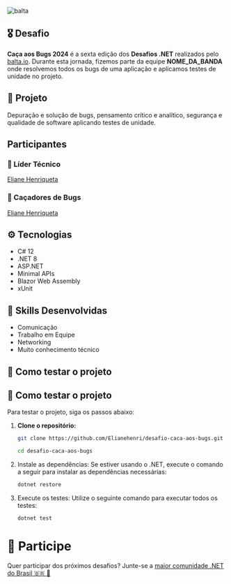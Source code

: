 ![balta](https://baltaio.blob.core.windows.net/static/images/dark/balta-logo.svg)

## 🎖️ Desafio
**Caça aos Bugs 2024** é a sexta edição dos **Desafios .NET** realizados pelo [balta.io](https://balta.io). Durante esta jornada, fizemos parte da equipe __NOME_DA_BANDA__ onde resolvemos todos os bugs de uma aplicação e aplicamos testes de unidade no projeto.

## 📱 Projeto
Depuração e solução de bugs, pensamento crítico e analítico, segurança e qualidade de software aplicando testes de unidade.

## Participantes
### 🚀 Líder Técnico
[Eliane Henriqueta](https://github.com/Elianehenri/desafio-caca-aos-bugs.git)



### 👻 Caçadores de Bugs
[Eliane Henriqueta](https://github.com/Elianehenri/desafio-caca-aos-bugs.git)


## ⚙️ Tecnologias
* C# 12
* .NET 8
* ASP.NET
* Minimal APIs
* Blazor Web Assembly
* xUnit

## 🥋 Skills Desenvolvidas
* Comunicação
* Trabalho em Equipe
* Networking
* Muito conhecimento técnico

## 🧪 Como testar o projeto
## 🧪 Como testar o projeto

Para testar o projeto, siga os passos abaixo:

1. **Clone o repositório:**
   ```bash
   git clone https://github.com/Elianehenri/desafio-caca-aos-bugs.git

   cd desafio-caca-aos-bugs
   
2. Instale as dependências: Se estiver usando o .NET, execute o comando a seguir para instalar as dependências necessárias:

   ```bash
   dotnet restore

3. Execute os testes: Utilize o seguinte comando para executar todos os testes:

     ```bash
   dotnet test
   
# 💜 Participe
Quer participar dos próximos desafios? Junte-se a [maior comunidade .NET do Brasil 🇧🇷 💜](https://balta.io/discord)


